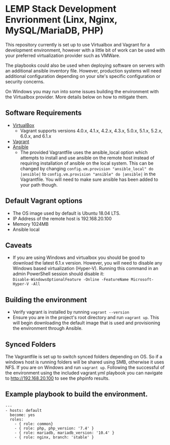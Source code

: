 # LEMP Stack Development Envrionment (Linx, Nginx, MySQL/MariaDB, PHP) 

This repository currently is set up to use Virtualbox and Vagrant for a development environment, 
however with a little bit of work can be used with your preferred virtualization provider such as VMWare.  

The playbooks could also be used when deploying software on servers with an additional ansible inventory file.
However, production systems will need additional configuration depending on your site's specific configuration or security concerns.

On Windows you may run into some issues building the environment with the Virtualbox provider. More details below on how to mitigate them.


## Software Requirements
- [VirtualBox](https://www.virtualbox.org/)
    - Vagrant supports versions 4.0.x, 4.1.x, 4.2.x, 4.3.x, 5.0.x, 5.1.x, 5.2.x, 6.0.x, and 6.1.x
- [Vagrant](https://vagrantup.com/)
- [Ansible](https://ansible.com/)
    - The provided Vagrantfile uses the ansible_local option which attempts to install and use ansible on the remote host instead of requiring installation of ansible on the local system. This can be changed by changing `config.vm.provision "ansible_local" do |ansible|` to `config.vm.provision "ansible" do |ansible|` in the Vagrantfile. You will need to make sure ansible has been added to your path though.

## Default Vagrant options
- The OS image used by default is Ubuntu 18.04 LTS.
- IP Address of the remote host is 192.168.20.100
- Memory 1024MB 
- Ansible local

## Caveats
- If you are using Windows and virtualbox you should be good to download the latest 6.1.x version. However, you will need to disable any Windows based virtualization (Hyper-V). Running this command in an admin PowerShell session should disable it:  
`Disable-WindowsOptionalFeature -Online -FeatureName Microsoft-Hyper-V -All`

## Building the environment
- Verify vagrant is installed by running `vagrant --version`
- Ensure you are in the project's root directory and run `vagrant up`. This will begin downloading the default image that is used and provisioning the environment through Ansible.

## Synced Folders
The Vagrantfile is set up to switch synced folders depending on OS. So if a windows host is running folders will be shared using SMB, otherwise it uses NFS. If you are on Windows and run `vagrant up`. Following the successful of the environment using the included vagrant.yml playbook you can navigate to http://192.168.20.100 to see the phpinfo results.

## Example playbook to build the environment.
```
---
- hosts: default
  become: yes
  roles:
    - { role: common}
    - { role: php, php_version: '7.4' }
    - { role: mariadb, mariadb_version: '10.4' }
    - { role: nginx, branch: 'stable' }
```
